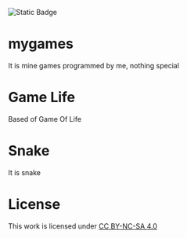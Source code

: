 ![Static Badge](https://img.shields.io/badge/This_work_is_licensed_under-CC_BY--NC--SA_4.0-red?logo=creativecommons&logoColor=white&link=https%3A%2F%2Fgithub.com%2Flikeproblem%2Fmygames%3Ftab%3DLicense-1-ov-file%23)

# mygames

It is mine games programmed by me, nothing special

# Game Life
Based of Game Of Life
# Snake
It is snake

# License
This work is licensed under [CC BY-NC-SA 4.0](http://creativecommons.org/licenses/by-nc-sa/4.0/?ref=chooser-v1)
